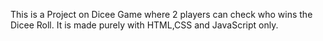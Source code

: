 This is a Project on Dicee Game where 2 players can check who wins the Dicee Roll. It is made purely with HTML,CSS and JavaScript only.